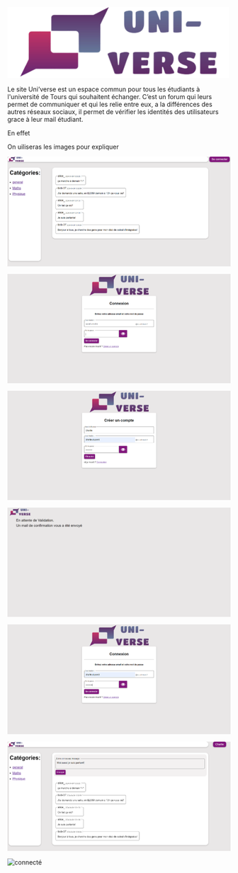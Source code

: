 ![alt text](https://github.com/Flo-9538/Uni-verse/blob/main/Logo_Uni-verse.png)

Le site Uni’verse est un espace commun pour tous les étudiants à l'université de Tours qui souhaitent échanger. C’est un forum qui leurs permet de communiquer et qui les relie entre eux, a la différences des autres réseaux sociaux, il permet de vérifier les identités des utilisateurs grace à leur mail étudiant.

En effet

On uiliseras les images pour expliquer

![pas connecté](Readme_pasconnecte.png)

![connexion](Readme_connexion.png)

![inscription](Readme_inscription.png)

![attente de validation](Readme_attentevalidation.png)

![connexion de Charlie](Readme_connexioncharlie.png)

![connecté](Readme_connecte.png)

![connecté](Readme_messageenvoyé.png)
